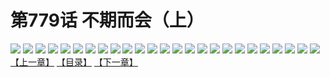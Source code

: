 # 第779话 不期而会（上）
![](https://mhpic.xiaomingtaiji.net/comic/D/斗破苍穹/第779话F1_262445/1.jpg-zymk.middle.webp)
![](https://mhpic.xiaomingtaiji.net/comic/D/斗破苍穹/第779话F1_262445/2.jpg-zymk.middle.webp)
![](https://mhpic.xiaomingtaiji.net/comic/D/斗破苍穹/第779话F1_262445/3.jpg-zymk.middle.webp)
![](https://mhpic.xiaomingtaiji.net/comic/D/斗破苍穹/第779话F1_262445/4.jpg-zymk.middle.webp)
![](https://mhpic.xiaomingtaiji.net/comic/D/斗破苍穹/第779话F1_262445/5.jpg-zymk.middle.webp)
![](https://mhpic.xiaomingtaiji.net/comic/D/斗破苍穹/第779话F1_262445/6.jpg-zymk.middle.webp)
![](https://mhpic.xiaomingtaiji.net/comic/D/斗破苍穹/第779话F1_262445/7.jpg-zymk.middle.webp)
![](https://mhpic.xiaomingtaiji.net/comic/D/斗破苍穹/第779话F1_262445/8.jpg-zymk.middle.webp)
![](https://mhpic.xiaomingtaiji.net/comic/D/斗破苍穹/第779话F1_262445/9.jpg-zymk.middle.webp)
![](https://mhpic.xiaomingtaiji.net/comic/D/斗破苍穹/第779话F1_262445/10.jpg-zymk.middle.webp)
![](https://mhpic.xiaomingtaiji.net/comic/D/斗破苍穹/第779话F1_262445/11.jpg-zymk.middle.webp)
![](https://mhpic.xiaomingtaiji.net/comic/D/斗破苍穹/第779话F1_262445/12.jpg-zymk.middle.webp)
![](https://mhpic.xiaomingtaiji.net/comic/D/斗破苍穹/第779话F1_262445/13.jpg-zymk.middle.webp)
![](https://mhpic.xiaomingtaiji.net/comic/D/斗破苍穹/第779话F1_262445/14.jpg-zymk.middle.webp)
![](https://mhpic.xiaomingtaiji.net/comic/D/斗破苍穹/第779话F1_262445/15.jpg-zymk.middle.webp)
![](https://mhpic.xiaomingtaiji.net/comic/D/斗破苍穹/第779话F1_262445/16.jpg-zymk.middle.webp)
![](https://mhpic.xiaomingtaiji.net/comic/D/斗破苍穹/第779话F1_262445/17.jpg-zymk.middle.webp)
![](https://mhpic.xiaomingtaiji.net/comic/D/斗破苍穹/第779话F1_262445/18.jpg-zymk.middle.webp)
![](https://mhpic.xiaomingtaiji.net/comic/D/斗破苍穹/第779话F1_262445/19.jpg-zymk.middle.webp)
![](https://mhpic.xiaomingtaiji.net/comic/D/斗破苍穹/第779话F1_262445/20.jpg-zymk.middle.webp)
![](https://mhpic.xiaomingtaiji.net/comic/D/斗破苍穹/第779话F1_262445/21.jpg-zymk.middle.webp)
![](https://mhpic.xiaomingtaiji.net/comic/D/斗破苍穹/第779话F1_262445/22.jpg-zymk.middle.webp)
![](https://mhpic.xiaomingtaiji.net/comic/D/斗破苍穹/第779话F1_262445/23.jpg-zymk.middle.webp)
![](https://mhpic.xiaomingtaiji.net/comic/D/斗破苍穹/第779话F1_262445/24.jpg-zymk.middle.webp)
![](https://mhpic.xiaomingtaiji.net/comic/D/斗破苍穹/第779话F1_262445/25.jpg-zymk.middle.webp)
[【上一章】](./782.md)
[【目录】](./README.md)
[【下一章】](./784.md)
